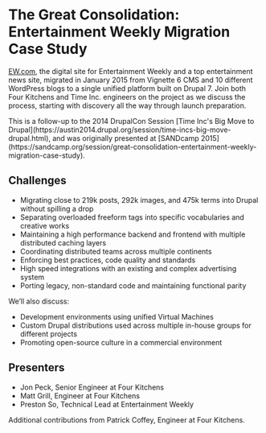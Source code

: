 # The Great Consolidation: Entertainment Weekly Migration Case Study

[EW.com](http://www.ew.com), the digital site for Entertainment Weekly and a top entertainment news site, migrated in January 2015 from Vignette 6 CMS and 10 different WordPress blogs to a single unified platform built on Drupal 7. Join both Four Kitchens and Time Inc. engineers on the project as we discuss the process, starting with discovery all the way through launch preparation.

<p>This is a follow-up to the 2014 DrupalCon Session [Time Inc's Big Move to Drupal](https://austin2014.drupal.org/session/time-incs-big-move-drupal.html), and was originally presented at [SANDcamp 2015](https://sandcamp.org/session/great-consolidation-entertainment-weekly-migration-case-study).

## Challenges

* Migrating close to 219k posts, 292k images, and 475k terms into Drupal without spilling a drop
* Separating overloaded freeform tags into specific vocabularies and creative works
* Maintaining a high performance backend and frontend with multiple distributed caching layers
* Coordinating distributed teams across multiple continents
* Enforcing best practices, code quality and standards
* High speed integrations with an existing and complex advertising system
* Porting legacy, non-standard code and maintaining functional parity

We’ll also discuss:

* Development environments using unified Virtual Machines
* Custom Drupal distributions used across multiple in-house groups for different projects
* Promoting open-source culture in a commercial environment

## Presenters

* Jon Peck, Senior Engineer at Four Kitchens
* Matt Grill, Engineer at Four Kitchens
* Preston So, Technical Lead at Entertainment Weekly

Additional contributions from Patrick Coffey, Engineer at Four Kitchens.
